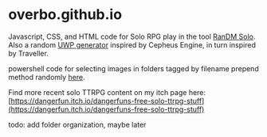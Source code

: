 # overbo.github.io

Javascript, CSS, and HTML code for Solo RPG play in the tool [RanDM Solo](https://overbo.github.io/randm-solo.html).  Also a random [UWP generator](https://overbo.github.io/uwp.html) inspired by Cepheus Engine, in turn inspired by Traveller.

powershell code for selecting images in folders tagged by filename prepend method randomly [here](https://overbo.github.io/getrandomisimage.ps1).

Find more recent solo TTRPG content on my itch page here: [https://dangerfun.itch.io/dangerfuns-free-solo-ttrpg-stuff](https://dangerfun.itch.io/dangerfuns-free-solo-ttrpg-stuff)

todo: add folder organization, maybe later
